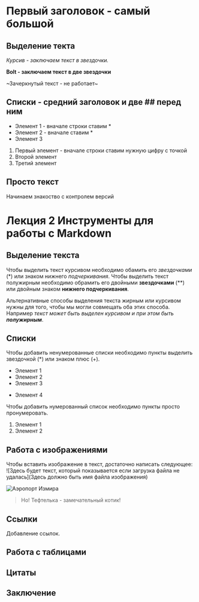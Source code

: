 # Первый заголовок - самый большой
## Выделение текта

*Курсив - заключаем текст в звездочки.*

**Bolt - заключаем текст в две звездочки**

~Зачеркнутый текст - не работает~

## Списки - средний заголовок и две ## перед ним

* Элемент 1 - вначале строки ставим *
* Элемент 2 - вначале ставим *
* Элемент 3

1. Первый элемент - вначале строки ставим нужную цифру с точкой
1. Второй элемент
1. Третий элемент

## Просто текст

Начинаем знакоство с контролем версий


# Лекция 2 Инструменты для работы с Markdown

## Выделение текста
Чтобы выделить текст курсивом необходимо обамить его *звездочками* (*) или знаком нижнего _подчеркивания_.
Чтобы выделить текст полужирным необходимо обрамить его двойными **звездочками** (**) или двойным знаком __нижнего подчеркивания__.

Альтернативные способы выделения текста жирным или курсивом нужны для того, чтобы мы могли совмещать оба этих способа. Например _текст может быть выделен курсивом и при этом быть **полужирным**_. 
## Списки
Чтобы добавить ненумерованные списки необходимо пункты выделить звездочкой (*) или знаком плюс (+).
* Элемент 1
* Элемент 2
* Элемент 3
+ Элемент 4
  
Чтобы добавить нумерованный список необходимо пункты просто пронумеровать.
1. Элемент 1
2. Элемент 2
## Работа с изображениями
Чтобы вставить изображение в текст, достаточно написать следующее: 
![Здесь будет текст, который показывается если загрузка файла не удалась](Здесь должно быть имя файла изображения)

![Аэропорт Измира](Aeroport.jpg)

>Но! Тефтелька - замечательный котик!
## Ссылки
Добавление ссылок. 
## Работа с таблицами

## Цитаты 

## Заключение


